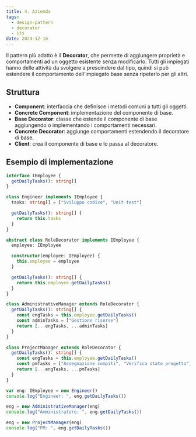 ```yaml
---
title: 4. Azienda
tags:
  - design-pattern
  - decorator
  - its
date: 2024-12-16
---
```


Il pattern più adatto è il **Decorator**, che permette di aggiungere proprietà e comportamenti ad un oggetto esistente senza modificarlo. Tutti gli impiegati hanno delle attività da svolgere a prescindere dal tipo, quindi si può estendere il comportamento dell'impiegato base senza ripeterlo per gli altri.

## Struttura

- **Component**: interfaccia che definisce i metodi comuni a tutti gli oggetti.
- **Concrete Component**: implementazione del componente di base.
- **Base Decorator**: classe che estende il componente di base aggiungendo o implementando i comportamenti necessari.
- **Concrete Decorator**: aggiunge comportamenti estendendo il decoratore di base.
- **Client**: crea il componente di base e lo passa al decoratore.

## Esempio di implementazione

```ts title="azienda.ts"
interface IEmployee {
  getDailyTasks(): string[]
}

class Engineer implements IEmployee {
  tasks: string[] = ["Sviluppo codice", "Unit test"]

  getDailyTasks(): string[] {
    return this.tasks
  }
}

abstract class RoleDecorator implements IEmployee {
  employee: IEmployee

  constructor(employee: IEmployee) {
    this.employee = employee
  }

  getDailyTasks(): string[] {
    return this.employee.getDailyTasks()
  }
}

class AdministrativeManager extends RoleDecorator {
  getDailyTasks(): string[] {
    const engTasks = this.employee.getDailyTasks()
    const adminTasks = ["Gestione risorse"]
    return [...engTasks, ...adminTasks]
  }
}

class ProjectManager extends RoleDecorator {
  getDailyTasks(): string[] {
    const engTasks = this.employee.getDailyTasks()
    const pmTasks = ["Assegnazione compiti", "Verifica stato progetto"]
    return [...engTasks, ...pmTasks]
  }
}

var eng: IEmployee = new Engineer()
console.log("Engineer: ", eng.getDailyTasks())

eng = new AdministrativeManager(eng)
console.log("Amministratore: ", eng.getDailyTasks())

eng = new ProjectManager(eng)
console.log("PM: ", eng.getDailyTasks())
```
